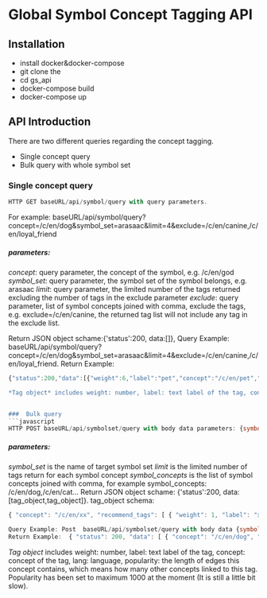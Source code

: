 # Global Symbol Concept Tagging API


## Installation
* install docker&docker-compose
* git clone the
* cd gs_api
* docker-compose build
* docker-compose up

## API Introduction
There are two different queries regarding the concept tagging.

* Single concept query
* Bulk query with whole symbol set


### Single concept query

```javascript
HTTP GET baseURL/api/symbol/query with query parameters.
```
For example: baseURL/api/symbol/query?concept=/c/en/dog&symbol_set=arasaac&limit=4&exclude=/c/en/canine,/c/en/loyal_friend

##### parameters:
*concept*: query parameter, the concept of the symbol, e.g. /c/en/god
*symbol_set*: query parameter, the symbol set of the symbol belongs, e.g. arasaac
*limit*: query parameter, the limited number of the tags returned excluding the number of tags in the exclude parameter
*exclude*:  query parameter, list of symbol concepts joined with comma, exclude the tags, e.g. exclude=/c/en/canine, the returned tag list will not include any tag in the exclude list.


Return JSON object schame:{'status':200, data:[]},
Query Example: baseURL/api/symbol/query?concept=/c/en/dog&symbol_set=arasaac&limit=4&exclude=/c/en/canine,/c/en/loyal_friend.
Return Example:
```javascript
{"status":200,"data":[{"weight":6,"label":"pet","concept":"/c/en/pet","lang":"en","popularity":697},{"weight":5.291502622129181,"label":"mammal","concept":"/c/en/mammal","lang":"en","popularity":1000},{"weight":3.4641016151377544,"label":"a good friend","concept":"/c/en/good_friend","lang":"en","popularity":8},{"weight":2.82842712474619,"label":"a four legged animal","concept":"/c/en/four_legged_animal","lang":"en","popularity":3}]}```

*Tag object* includes weight: number, label: text label of the tag, concept: concept of the tag, lang: language, popularity: the length of edges this concept contains, which means how many other concepts linked to this tag. Popularity has been set to maximum 1000 at the moment (It is still a little bit slow).


###  Bulk query
```javascript
HTTP POST baseURL/api/symbolset/query with body data parameters: {symbol_set: xxx, limit:xxx, symbol_concepts:xx,xx,xx}
```
##### parameters:
*symbol_set* is the name of target symbol set
*limit* is the limited number of tags return for each symbol concept
*symbol_concepts* is the list of symbol concepts joined with comma, for example symbol_concepts: /c/en/dog,/c/en/cat...
Return JSON object schame: {'status':200, data:[tag_object,tag_object]}.
tag_object schema:  
```javascript
{ "concept": "/c/en/xx", "recommend_tags": [ { "weight": 1, "label": "xxx", "concept": "/c/en/xxxx", "lang": "en", "popularity": 1}
```
```javascript
Query Example: Post  baseURL/api/symbolset/query with body data {symbol_set: 'arasaac', limit:5, symbol_concepts:/c/en/dog,/c/en/cat}
Return Example:  { "status": 200, "data": [ { "concept": "/c/en/dog", "recommend_tags": [ { "weight": 6.6332495807108, "label": "a loyal friend", "concept": "/c/en/loyal_friend", "lang": "en", "popularity": 1 }, { "weight": 6, "label": "pet", "concept": "/c/en/pet", "lang": "en", "popularity": 697 }, { "weight": 5.291502622129181, "label": "mammal", "concept": "/c/en/mammal", "lang": "en", "popularity": 1000 }, { "weight": 4.898979485566356, "label": "a canine", "concept": "/c/en/canine", "lang": "en", "popularity": 338 }, { "weight": 3.4641016151377544, "label": "a good friend", "concept": "/c/en/good_friend", "lang": "en", "popularity": 8 } ] }, { "concept": "/c/en/cat", "recommend_tags": [ { "weight": 2, "label": "woman", "concept": "/c/en/woman", "lang": "en", "popularity": 1000 }, { "weight": 2, "label": "gossip", "concept": "/c/en/gossip", "lang": "en", "popularity": 856 }, { "weight": 2, "label": "feline", "concept": "/c/en/feline", "lang": "en", "popularity": 246 }, { "weight": 1, "label": "Animal", "concept": "/c/en/animal", "lang": "en", "popularity": 1000 }, { "weight": 1, "label": "Talisman", "concept": "/c/en/talisman", "lang": "en", "popularity": 222 } ] } ] }
```
*Tag object* includes weight: number, label: text label of the tag, concept: concept of the tag, lang: language, popularity: the length of edges this concept contains, which means how many other concepts linked to this tag. Popularity has been set to maximum 1000 at the moment (It is still a little bit slow).
